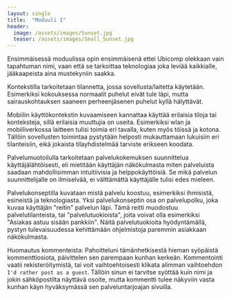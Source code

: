 ```yaml
---
layout: single
title:  "Moduuli I"
header:
  image: /assets/images/Sunset.jpg
  teaser: /assets/images/Small_Sunset.jpg
---
```

Ensimmäisessä moduulissa opin ensimmäisenä ettei Ubicomp olekkaan vain tapahtuman nimi, vaan että se tarkoittaa teknologiaa joka leviää kaikkialle, jääkaapeista aina mustekyniin saakka.

Kontekstilla tarkoitetaan tilannetta, jossa sovellusta/laitetta käytetään. Esimerkiksi kokouksessa normaalit puhelut eivät tule läpi, mutta sairauskohtauksen saaneen perheenjäsenen puhelut kyllä hälyttävät.

Mobiilin käyttökontekstin kuvaamiseen kannattaa käyttää erilaisia tiloja tai konteksteja, sillä erilaisia muuttujia on useita. Esimerkiksi wlan ja mobiiliverkossa laitteen tulisi toimia eri tavalla, kuten myös töissä ja kotona. Tällöin sovellusten toimintaa pystytään helposti mukauttamaan lukuisiin eri tilanteisiin, eikä jokaista tilayhdistelmää tarviste erikseen koodata. 

Palvelumuotoilulla tarkoitetaan palvelukokemuksen suunnittelua käyttäjälähtöisesti, eli mietitään käyttäjän näkökulmasta miten palveluista saadaan mahdollisimman intuitiivisia ja helppokäyttöisiä. Se mikä palvelun suunnittelijalle on ilmiselvää, ei välttämättä käyttäjälle tulisi edes mieleen.

Palvelukonseptilla kuvataan mistä palvelu koostuu, esimerkiksi ihmisistä, esineistä ja teknologiasta. Yksi palvelukonseptin osa on palvelupolku, joka kuvaa käyttäjän "reitin" palvelun läpi. Tämä reitti muodostuu palvelutilanteista, tai "palvelutuokioista", joita voivat olla esimerkiksi "Asiakas astuu sisään pankkiin". Näitä palvelutuokioita hyödyntämällä, pystyn tulevaisuudessa kehittämään ohjelmistoja paremmin asiakkaan näkökulmasta.

Huomautus kommenteista: Pahoitteluni tämänhetkisestä hieman syöpäistä kommenttiosiota, päivittelen sen parempaan kunhan kerkeän. Kommentointi vaatii rekisteröitymistä, tai voit vaihtoehtoisesti klikata alimman vaihtoehdon `I'd rather post as a guest`. Tällöin sinun ei tarvitse syöttää kuin nimi ja jokin sähköpostilta näyttävä osoite, mutta kommentti tulee näkyviin vasta kunhan käyn hyväksymässä sen palveluntarjoajan sivuilla.

